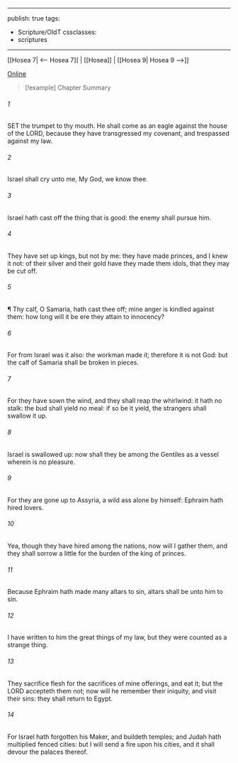 

---
publish: true
tags:
  - Scripture/OldT
cssclasses:
  - scriptures
---
[[Hosea 7| <-- Hosea 7]] | [[Hosea]] | [[Hosea 9| Hosea 9 -->]]

[Online](https://churchofjesuschrist.org/study/scriptures/ot/hosea/8?lang=eng)

>[!example] Chapter Summary
>
###### 1
SET the trumpet to thy mouth.  He shall come as an eagle against the house of the LORD, because they have transgressed my covenant, and trespassed against my law.
###### 2
Israel shall cry unto me, My God, we know thee.
###### 3
Israel hath cast off the thing that is good: the enemy shall pursue him.
###### 4
They have set up kings, but not by me: they have made princes, and I knew it not: of their silver and their gold have they made them idols, that they may be cut off.
###### 5
¶ Thy calf, O Samaria, hath cast thee off; mine anger is kindled against them: how long will it be ere they attain to innocency?
###### 6
For from Israel was it also: the workman made it; therefore it is not God: but the calf of Samaria shall be broken in pieces.
###### 7
For they have sown the wind, and they shall reap the whirlwind: it hath no stalk: the bud shall yield no meal: if so be it yield, the strangers shall swallow it up.
###### 8
Israel is swallowed up: now shall they be among the Gentiles as a vessel wherein is no pleasure.
###### 9
For they are gone up to Assyria, a wild ass alone by himself: Ephraim hath hired lovers.
###### 10
Yea, though they have hired among the nations, now will I gather them, and they shall sorrow a little for the burden of the king of princes.
###### 11
Because Ephraim hath made many altars to sin, altars shall be unto him to sin.
###### 12
I have written to him the great things of my law, but they were counted as a strange thing.
###### 13
They sacrifice flesh for the sacrifices of mine offerings, and eat it; but the LORD accepteth them not; now will he remember their iniquity, and visit their sins: they shall return to Egypt.
###### 14
For Israel hath forgotten his Maker, and buildeth temples; and Judah hath multiplied fenced cities: but I will send a fire upon his cities, and it shall devour the palaces thereof.



